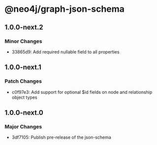 # @neo4j/graph-json-schema

## 1.0.0-next.2

### Minor Changes

- 33865d9: Add required nullable field to all properties

## 1.0.0-next.1

### Patch Changes

- c0f97e3: Add support for optional $id fields on node and relationship object types

## 1.0.0-next.0

### Major Changes

- 3df7105: Publish pre-release of the json-schema
